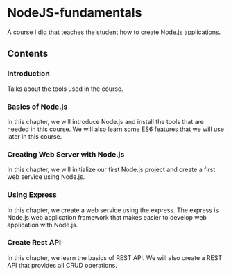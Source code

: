 # NodeJS-fundamentals
A course I did that teaches the student how to create Node.js applications.

## Contents

### Introduction
Talks about the tools used in the course.

### Basics of Node.js
In this chapter, we will introduce Node.js and install the tools that are needed in this course. We will also learn some ES6 features that we will use later in this course.

### Creating Web Server with Node.js
In this chapter, we will initialize our first Node.js project and create a first web service using Node.js.

### Using Express
In this chapter, we create a web service using the express. The express is Node.js web application framework that makes easier to develop web application with Node.js.

### Create Rest API
In this chapter, we learn the basics of REST API. We will also create a REST API that provides all CRUD operations.